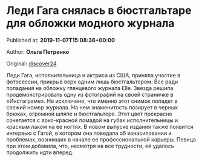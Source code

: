 
# Леди Гага снялась в бюстгальтаре для обложки модного журнала

Published at: **2019-11-07T15:08:38+00:00**

Author: **Ольга Петренко**

Original: [discover24](https://discover24.ru/2019/11/ledi-gaga-snyalas-v-byustgaltare-dlya-oblozhki-modnogo-zhurnala/)

Леди Гага, исполнительница и актриса из США, приняла участие в фотосессии, прикрыв верх одним лишь бюстгальтером. Все ради попадания на обложку глянцевого журнала Elle.
Звезда решила продемонстрировать одну из фотографий на своей страничке в «Инстаграме». Не исключено, что именно этот снимок попадет в свежий номер журнала. На нем знаменитость позирует в черных брюках, огромной шляпе и бюстгальтере. Этот цвет прекрасно сочетается с ярко-красной помадой на губах исполнительницы и красным лаком на ее ногтях.
В новом выпуске издания также появится интервью с Гагой, в котором она поведала об изнасиловании и проблемах, возникших в начале ее профессиональной карьеры. Певица при этом добавила, что, несмотря на все трудности, ей удалось продолжить идти вперед.
